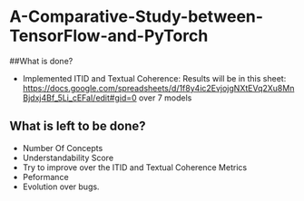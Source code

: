 # A-Comparative-Study-between-TensorFlow-and-PyTorch


##What is done? 
* Implemented ITID and Textual Coherence: Results will be in this sheet: https://docs.google.com/spreadsheets/d/1f8y4ic2EvjojgNXtEVq2Xu8MnBjdxj4Bf_5Li_cEFaI/edit#gid=0 over 7 models

## What is left to be done? 
* Number Of Concepts
* Understandability Score
* Try to improve over the ITID and Textual Coherence Metrics
* Peformance
* Evolution over bugs.
